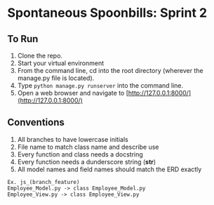 # Spontaneous Spoonbills: Sprint 2



## To Run

1. Clone the repo.
1. Start your virtual environment
1. From the command line, cd into the root directory (wherever the manage.py file is located).
1. Type ```python manage.py runserver``` into the command line.
1. Open a web browser and navigate to [http://127.0.0.1:8000/](http://127.0.0.1:8000/)

## Conventions

1. All branches to have lowercase initials 
1. File name to match class name and describe use 
1. Every function and class needs a docstring
1. Every function needs a dunderscore string (__str__)
1. All model names and field names should match the ERD exactly

```
Ex. js_(branch_feature)
Employee_Model.py -> class Employee_Model.py
Employee_View.py -> class Employee_View.py
```